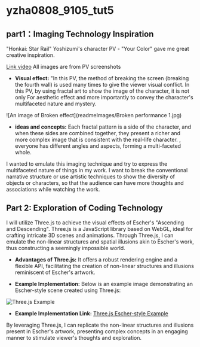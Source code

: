 # yzha0808_9105_tut5


## part1：Imaging Technology Inspiration
"Honkai: Star Rail" Yoshizumi's character PV - "Your Color" gave me great creative inspiration.

[Link video](https://www.youtube.com/watch?v=IQQPDPAvxTg)
All images are from PV screenshots

- **Visual effect:** "In this PV, the method of breaking the screen (breaking the fourth wall) is used many times to give the viewer visual conflict. In this PV, by using fractal art to show the image of the character, it is not only For aesthetic effect and more importantly to convey the character's multifaceted nature and mystery.

![An image of Broken effect](readmeImages/Broken performance 1.jpg)

- **ideas and concepts:** Each fractal pattern is a side of the character, and when these sides are combined together, they present a richer and more complex image that is consistent with the real-life character. , everyone has different angles and aspects, forming a multi-faceted whole.


I wanted to emulate this imaging technique and try to express the multifaceted nature of things in my work. I want to break the conventional narrative structure or use artistic techniques to show the diversity of objects or characters, so that the audience can have more thoughts and associations while watching the work.


## Part 2: Exploration of Coding Technology

I will utilize Three.js to achieve the visual effects of Escher's "Ascending and Descending". Three.js is a JavaScript library based on WebGL, ideal for crafting intricate 3D scenes and animations. Through Three.js, I can emulate the non-linear structures and spatial illusions akin to Escher's work, thus constructing a seemingly impossible world.

- **Advantages of Three.js:** It offers a robust rendering engine and a flexible API, facilitating the creation of non-linear structures and illusions reminiscent of Escher's artwork.

- **Example Implementation:** Below is an example image demonstrating an Escher-style scene created using Three.js:

![Three.js Example](https://example.com/threejs_example.jpg)

- **Example Implementation Link:** [Three.js Escher-style Example](https://threejs.org/examples/#webgl_camera_cinematic)

By leveraging Three.js, I can replicate the non-linear structures and illusions present in Escher's artwork, presenting complex concepts in an engaging manner to stimulate viewer's thoughts and exploration.
